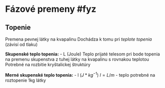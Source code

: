 # Fázové premeny #fyz
## Topenie
Premena pevnej látky na kvapalinu
Dochádza k tomu pri *teplote topenia* (závisí od tlaku)

**Skupenské teplo topenia:** - L (Joule)
Teplo prijaté telesom pri bode topenia na premenu skupenstva z tuhej látky na kvapalinu s rovnakou teplotou
Potrebné na rozbitie kryštalickej štruktúry

**Merné skupenské teplo topenia:** - l ($J*kg^{-1}$)
$l=L/m$ - teplo potrebné na roztopenie 1kg látky